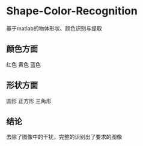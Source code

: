 # Shape-Color-Recognition
基于matlab的物体形状、颜色识别与提取
## 颜色方面
红色
黄色
蓝色
## 形状方面
圆形
正方形
三角形
## 结论
去除了图像中的干扰，完整的识别出了要求的图像
